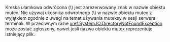 Kreska ułamkowa odwrócona (\\) jest zarezerwowany znak w nazwie obiektu mutex. Nie używaj ukośnika odwrotnego (\\) w nazwie obiektu mutex z wyjątkiem zgodnie z uwagi na temat używania muteksy w sesji serwera terminali. W przeciwnym razie <xref:System.IO.DirectoryNotFoundException> może zostać zgłoszony, nawet jeśli nazwa obiektu mutex reprezentuje istniejący plik.
